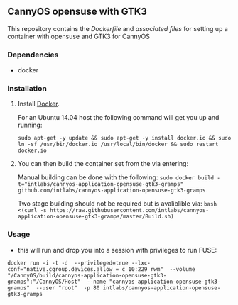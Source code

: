 ## CannyOS opensuse with GTK3


This repository contains the *Dockerfile* and *associated files* for setting up a container with opensuse and GTK3 for CannyOS

### Dependencies

* docker


### Installation

1. Install [Docker](https://www.docker.io/).

	For an Ubuntu 14.04 host the following command will get you up and running:

	`sudo apt-get -y update && sudo apt-get -y install docker.io && sudo ln -sf /usr/bin/docker.io /usr/local/bin/docker && sudo restart docker.io`

2. You can then build the container set from the via entering:

	Manual building can be done with the following:
	`sudo docker build -t="intlabs/cannyos-application-opensuse-gtk3-gramps" github.com/intlabs/cannyos-application-opensuse-gtk3-gramps`

	Two stage building should not be required but is avaliblible via:
	`bash <(curl -s https://raw.githubusercontent.com/intlabs/cannyos-application-opensuse-gtk3-gramps/master/Build.sh)`

	
### Usage

* this will run and drop you into a session with privileges to run FUSE:

`docker run -i -t -d  --privileged=true --lxc-conf="native.cgroup.devices.allow = c 10:229 rwm"  --volume "/CannyOS/build/cannyos-application-opensuse-gtk3-gramps":"/CannyOS/Host"  --name "cannyos-application-opensuse-gtk3-gramps"  --user "root"  -p 80 intlabs/cannyos-application-opensuse-gtk3-gramps`
